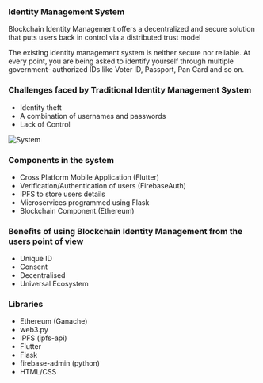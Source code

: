 ### Identity Management System
Blockchain Identity Management offers a decentralized and secure solution that puts users back in control via a distributed trust model

The existing identity management system is neither secure nor reliable. At every point, you are being asked to identify yourself through multiple government- authorized IDs like Voter ID, Passport, Pan Card and so on.

### Challenges faced by Traditional Identity Management System
- Identity theft
- A combination of usernames and passwords
- Lack of Control

![System](https://d3lkc3n5th01x7.cloudfront.net/wp-content/uploads/2018/09/06002100/Blockchain_Identity_Management.svg)

### Components in the system
- Cross Platform Mobile Application (Flutter)
- Verification/Authentication of users (FirebaseAuth)
- IPFS to store users details
- Microservices programmed using Flask
- Blockchain Component.(Ethereum)

### Benefits of using Blockchain Identity Management from the users point of view
- Unique ID
- Consent
- Decentralised
- Universal Ecosystem

### Libraries
- Ethereum (Ganache)
- web3.py
- IPFS (ipfs-api)
- Flutter
- Flask
- firebase-admin (python)
- HTML/CSS
